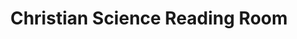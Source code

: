 ---
title: "Christian Science Reading Room"
url: /raleigh/christian-science-reading-room/
shop: Bücher
---